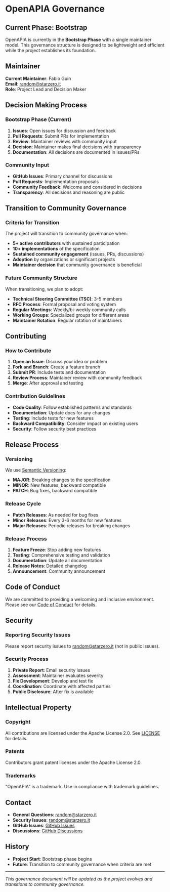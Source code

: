 # OpenAPIA Governance

## Current Phase: Bootstrap

OpenAPIA is currently in the **Bootstrap Phase** with a single maintainer model. This governance structure is designed to be lightweight and efficient while the project establishes its foundation.

## Maintainer

**Current Maintainer**: Fabio Guin  
**Email**: random@starzero.it  
**Role**: Project Lead and Decision Maker

## Decision Making Process

### Bootstrap Phase (Current)

1. **Issues**: Open issues for discussion and feedback
2. **Pull Requests**: Submit PRs for implementation
3. **Review**: Maintainer reviews with community input
4. **Decision**: Maintainer makes final decisions with transparency
5. **Documentation**: All decisions are documented in issues/PRs

### Community Input

- **GitHub Issues**: Primary channel for discussions
- **Pull Requests**: Implementation proposals
- **Community Feedback**: Welcome and considered in decisions
- **Transparency**: All decisions and reasoning are public

## Transition to Community Governance

### Criteria for Transition

The project will transition to community governance when:

- **5+ active contributors** with sustained participation
- **10+ implementations** of the specification
- **Sustained community engagement** (issues, PRs, discussions)
- **Adoption** by organizations or significant projects
- **Maintainer decision** that community governance is beneficial

### Future Community Structure

When transitioning, we plan to adopt:

- **Technical Steering Committee (TSC)**: 3-5 members
- **RFC Process**: Formal proposal and voting system
- **Regular Meetings**: Weekly/bi-weekly community calls
- **Working Groups**: Specialized groups for different areas
- **Maintainer Rotation**: Regular rotation of maintainers

## Contributing

### How to Contribute

1. **Open an Issue**: Discuss your idea or problem
2. **Fork and Branch**: Create a feature branch
3. **Submit PR**: Include tests and documentation
4. **Review Process**: Maintainer review with community feedback
5. **Merge**: After approval and testing

### Contribution Guidelines

- **Code Quality**: Follow established patterns and standards
- **Documentation**: Update docs for any changes
- **Testing**: Include tests for new features
- **Backward Compatibility**: Consider impact on existing users
- **Security**: Follow security best practices

## Release Process

### Versioning

We use [Semantic Versioning](https://semver.org/):

- **MAJOR**: Breaking changes to the specification
- **MINOR**: New features, backward compatible
- **PATCH**: Bug fixes, backward compatible

### Release Cycle

- **Patch Releases**: As needed for bug fixes
- **Minor Releases**: Every 3-6 months for new features
- **Major Releases**: Periodic releases for breaking changes

### Release Process

1. **Feature Freeze**: Stop adding new features
2. **Testing**: Comprehensive testing and validation
3. **Documentation**: Update all documentation
4. **Release Notes**: Detailed changelog
5. **Announcement**: Community announcement

## Code of Conduct

We are committed to providing a welcoming and inclusive environment. Please see our [Code of Conduct](CODE_OF_CONDUCT.md) for details.

## Security

### Reporting Security Issues

Please report security issues to random@starzero.it (not in public issues).

### Security Process

1. **Private Report**: Email security issues
2. **Assessment**: Maintainer evaluates severity
3. **Fix Development**: Develop and test fix
4. **Coordination**: Coordinate with affected parties
5. **Public Disclosure**: After fix is available

## Intellectual Property

### Copyright

All contributions are licensed under the Apache License 2.0. See [LICENSE](LICENSE) for details.

### Patents

Contributors grant patent licenses under the Apache License 2.0.

### Trademarks

"OpenAPIA" is a trademark. Use in compliance with trademark guidelines.

## Contact

- **General Questions**: random@starzero.it
- **Security Issues**: random@starzero.it
- **GitHub Issues**: [GitHub Issues](https://github.com/FabioGuin/OpenAPIA/issues)
- **Discussions**: [GitHub Discussions](https://github.com/FabioGuin/OpenAPIA/discussions)

## History

- **Project Start**: Bootstrap phase begins
- **Future**: Transition to community governance when criteria are met

---

*This governance document will be updated as the project evolves and transitions to community governance.*
